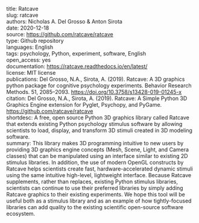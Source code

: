 title: Ratcave  
slug: ratcave  
authors: Nicholas A. Del Grosso & Anton Sirota  
date: 2020-12-18  
source: https://github.com/ratcave/ratcave  
type: Github repository  
languages: English  
tags: psychology, Python, experiment, software, English  
open_access: yes  
documentation: https://ratcave.readthedocs.io/en/latest/  
license: MIT license  
publications: Del Grosso, N.A., Sirota, A. (2019). Ratcave: A 3D graphics python package for cognitive psychology experiments. Behavior Research Methods. 51, 2085–2093. https://doi.org/10.3758/s13428-019-01245-x  
citation: Del Grosso, N.A., Sirota, A. (2019). Ratcave: A Simple Python 3D Graphics Engine extension for Pyglet, Psychopy, and PyGame. https://github.com/ratcave/ratcave  
shortdesc: A free, open source Python 3D graphics library called Ratcave that extends existing Python psychology stimulus software by allowing scientists to load, display, and transform 3D stimuli created in 3D modeling software.  
summary: This library makes 3D programming intuitive to new users by providing 3D graphics engine concepts (Mesh, Scene, Light, and Camera classes) that can be manipulated using an interface similar to existing 2D stimulus libraries. In addition, the use of modern OpenGL constructs by Ratcave helps scientists create fast, hardware-accelerated dynamic stimuli using the same intuitive high-level, lightweight interface. Because Ratcave supplements, rather than replaces, existing Python stimulus libraries, scientists can continue to use their preferred libraries by simply adding Ratcave graphics to their existing experiments. We hope this tool will be useful both as a stimulus library and as an example of how tightly-focused libraries can add quality to the existing scientific open-source software ecosystem.  
